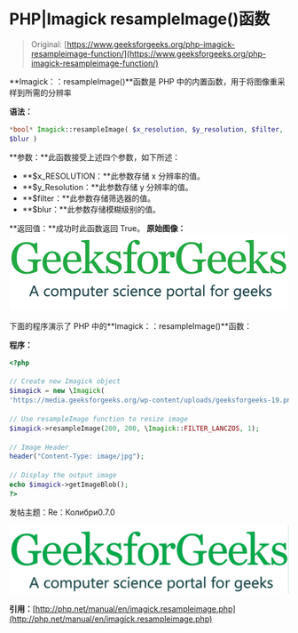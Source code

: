 # PHP|Imagick resampleImage()函数

> Original: [https://www.geeksforgeeks.org/php-imagick-resampleimage-function/](https://www.geeksforgeeks.org/php-imagick-resampleimage-function/)

**Imagick：：resampleImage()**函数是 PHP 中的内置函数，用于将图像重采样到所需的分辨率

**语法：**

```php
*bool* Imagick::resampleImage( $x_resolution, $y_resolution, $filter, 
$blur )

```

**参数：**此函数接受上述四个参数，如下所述：

*   **$x_RESOLUTION：**此参数存储 x 分辨率的值。
*   **$y_Resolution：**此参数存储 y 分辨率的值。
*   **$filter：**此参数存储筛选器的值。
*   **$blur：**此参数存储模糊级别的值。

**返回值：**成功时此函数返回 True。
**原始图像：**
![](img/0503f4823e8dcbdfa50ab25f59045d2a.png)

下面的程序演示了 PHP 中的**Imagick：：resampleImage()**函数：

**程序：**

```php
<?php    

// Create new Imagick object
$imagick = new \Imagick(
'https://media.geeksforgeeks.org/wp-content/uploads/geeksforgeeks-19.png');

// Use resampleImage function to resize image
$imagick->resampleImage(200, 200, \Imagick::FILTER_LANCZOS, 1);

// Image Header
header("Content-Type: image/jpg");

// Display the output image
echo $imagick->getImageBlob();
?>
```

发帖主题：Re：Колибри0.7.0

![](img/38591fcc28b9f4d63d73b74d91651892.png)

**引用：**[http://php.net/manual/en/imagick.resampleimage.php](http://php.net/manual/en/imagick.resampleimage.php)